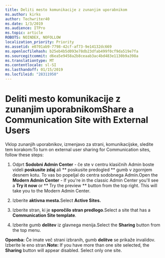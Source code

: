 ```yaml
---
title: Deliti mesto komunikacije z zunanjim uporabnikom
ms.author: kirks
author: Techwriter40
ms.date: 1/3/2019
ms.audience: ITPro
ms.topic: article
ROBOTS: NOINDEX, NOFOLLOW
localization_priority: Priority
ms.assetid: e0701ab9-7798-42cf-af73-9e14132dc669
ms.openlocfilehash: b25eb4b5d093e78db23dfab499f0cf9da519e7fa
ms.sourcegitcommit: d6ea5e9458a2b8ceaab3ac4bd483e1130b9a398a
ms.translationtype: MT
ms.contentlocale: sl-SI
ms.lasthandoff: 01/15/2019
ms.locfileid: "28311950"
---
```

# <a name="share-a-communication-site-with-external-users"></a><span data-ttu-id="089ac-102">Deliti mesto komunikacije z zunanjim uporabnikom</span><span class="sxs-lookup"><span data-stu-id="089ac-102">Share a Communication Site with External Users</span></span>

<span data-ttu-id="089ac-103">Vklop zunanjih uporabnikov, izmenjavo za strani, komunikacijske, sledite tem korakom:</span><span class="sxs-lookup"><span data-stu-id="089ac-103">To turn on external user sharing for Communication sites, follow these steps:</span></span> 
  
1. <span data-ttu-id="089ac-p101">Odprt **Sodobni Admin Center** - če ste v centru klasičnih Admin boste videli **poskusite zdaj** ali \*\* poskusite predogled \*\* gumb v zgornjem desnem kotu. To vas bo popeljal do centra sodobnega Admin.</span><span class="sxs-lookup"><span data-stu-id="089ac-p101">Open the **Modern Admin Center** - If you're in the classic Admin Center you'll see a **Try it now** or \*\* Try the preview \*\* button from the top right. This will take you to the Modern Admin Center.</span></span> 
  
2. <span data-ttu-id="089ac-106">Izberite **aktivna mesta.**</span><span class="sxs-lookup"><span data-stu-id="089ac-106">Select **Active Sites.**</span></span>
  
3. <span data-ttu-id="089ac-107">Izberite stran, ki je **sporočilo stran predlogo**.</span><span class="sxs-lookup"><span data-stu-id="089ac-107">Select a site that has a **Communication Site template**.</span></span> 
  
4. <span data-ttu-id="089ac-108">Izberite gumb **delitev** iz glavnega menija.</span><span class="sxs-lookup"><span data-stu-id="089ac-108">Select the **Sharing** button from the top menu.</span></span> 
  
 <span data-ttu-id="089ac-p102">**Opomba:** Če imate več strani izbranih, gumb **delitve** se prikaže invalidov. Izberite le eno stran.</span><span class="sxs-lookup"><span data-stu-id="089ac-p102">**Note:** If you have more than one site selected, the **Sharing** button will appear disabled. Select only one site.</span></span> 
  

